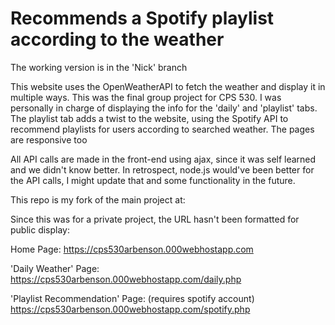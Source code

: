 # Recommends a Spotify playlist according to the weather
The working version is in the 'Nick' branch

This website uses the OpenWeatherAPI to fetch the weather and display it in multiple ways. This was the final group project for CPS 530. 
I was personally in charge of displaying the info for the 'daily' and 'playlist' tabs.
The playlist tab adds a twist to the website, using the Spotify API to recommend playlists for users according to searched weather. The pages are responsive too

All API calls are made in the front-end using ajax, since it was self learned and we didn't know better. In retrospect, node.js would've been better for the API calls, 
I might update that and some functionality in the future. 

This repo is my fork of the main project at:


Since this was for a private project, the URL hasn't been formatted for public display:

Home Page: 
https://cps530arbenson.000webhostapp.com

'Daily Weather' Page:
https://cps530arbenson.000webhostapp.com/daily.php

'Playlist Recommendation' Page: (requires spotify account)
https://cps530arbenson.000webhostapp.com/spotify.php 
